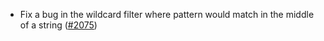 *   Fix a bug in the wildcard filter where pattern would match in the middle of a
    string ([#2075](https://github.com/informalsystems/ibc-rs/issues/2075))
